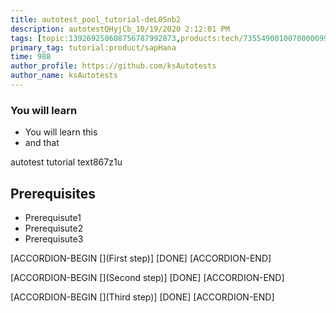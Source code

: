 ```yaml
---
title: autotest_pool_tutorial-deL0Snb2
description: autotestQHyjCb_10/19/2020 2:12:01 PM
tags: [topic:139269250608756787992873,products:tech/73554900100700000996,tutorial:experience/advanced]
primary_tag: tutorial:product/sapHana
time: 988
author_profile: https://github.com/ksAutotests
author_name: ksAutotests
---
```

### You will learn
- You will learn this
- and that

autotest tutorial text867z1u

## Prerequisites
- Prerequisute1
- Prerequisute2
- Prerequisute3

[ACCORDION-BEGIN [](First step)]
[DONE]
[ACCORDION-END]

[ACCORDION-BEGIN [](Second step)]
[DONE]
[ACCORDION-END]

[ACCORDION-BEGIN [](Third step)]
[DONE]
[ACCORDION-END]

